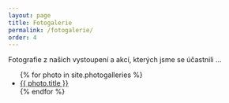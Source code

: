 ```yaml
---
layout: page
title: Fotogalerie
permalink: /fotogalerie/
order: 4
---
```


<p>Fotografie z našich vystoupení a akcí, kterých jsme se účastnili ...</p>

<ul>
{% for photo in site.photogalleries %}
  <li><a  href="{{ photo.url | relative_url }}">{{ photo.title }}</a></li>
{% endfor %}
</ul>
